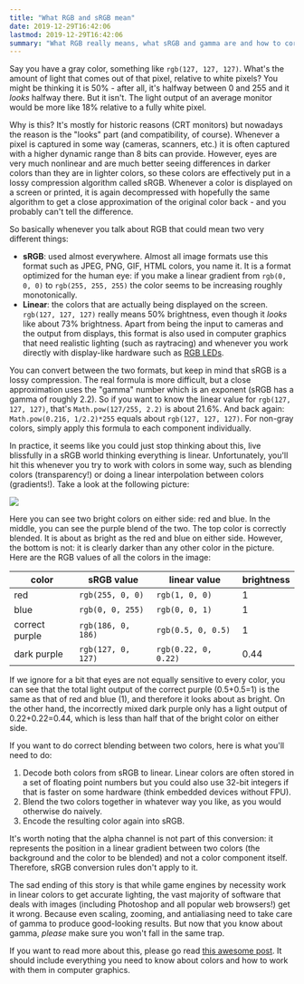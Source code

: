 ```yaml
---
title: "What RGB and sRGB mean"
date: 2019-12-29T16:42:06
lastmod: 2019-12-29T16:42:06
summary: "What RGB really means, what sRGB and gamma are and how to correctly blend colors."
---
```

Say you have a gray color, something like `rgb(127, 127, 127)`. What's the amount of light that comes out of that pixel, relative to white pixels? You might be thinking it is 50% - after all, it's halfway between 0 and 255 and it _looks_ halfway there. But it isn't. The light output of an average monitor would be more like 18% relative to a fully white pixel.

Why is this? It's mostly for historic reasons  (CRT monitors) but nowadays the reason is the "looks" part (and compatibility, of course). Whenever a pixel is captured in some way (cameras, scanners, etc.) it is often captured with a higher dynamic range than 8 bits can provide. However, eyes are very much nonlinear and are much better seeing differences in darker colors than they are in lighter colors, so these colors are effectively put in a lossy compression algorithm called sRGB. Whenever a color is displayed on a screen or printed, it is again decompressed with hopefully the same algorithm to get a close approximation of the original color back - and you probably can't tell the difference.

So basically whenever you talk about RGB that could mean two very different things:

  * **sRGB**: used almost everywhere. Almost all image formats use this format such as JPEG, PNG, GIF, HTML colors, you name it. It is a format optimized for the human eye: if you make a linear gradient from `rgb(0, 0, 0)` to `rgb(255, 255, 255)` the color seems to be increasing roughly monotonically.
  * **Linear**: the colors that are actually being displayed on the screen. `rgb(127, 127, 127)` really means 50% brightness, even though it _looks_ like about 73% brightness. Apart from being the input to cameras and the output from displays, this format is also used in computer graphics that need realistic lighting (such as raytracing) and whenever you work directly with display-like hardware such as [RGB LEDs](https://hackaday.com/2019/03/26/can-you-live-without-the-ws2812/).

You can convert between the two formats, but keep in mind that sRGB is a lossy compression. The real formula is more difficult, but a close approximation uses the "gamma" number which is an exponent (sRGB has a gamma of roughly 2.2). So if you want to know the linear value for `rgb(127, 127, 127)`, that's `Math.pow(127/255, 2.2)` is about 21.6%. And back again: `Math.pow(0.216, 1/2.2)*255` equals about `rgb(127, 127, 127)`. For non-gray colors, simply apply this formula to each component individually.

In practice, it seems like you could just stop thinking about this, live blissfully in a sRGB world thinking everything is linear. Unfortunately, you'll hit this whenever you try to work with colors in some way, such as blending colors (transparency!) or doing a linear interpolation between colors (gradients!). Take a look at the following picture:

<img src="/assets/red-blue-srgb.svg"/>

Here you can see two bright colors on either side: red and blue. In the middle, you can see the purple blend of the two. The top color is correctly blended. It is about as bright as the red and blue on either side. However, the bottom is not: it is clearly darker than any other color in the picture. Here are the RGB values of all the colors in the image:

| color | sRGB value | linear value | brightness |
| --- | --- | --- | --- |
| red | `rgb(255, 0, 0)` | `rgb(1, 0, 0)` | 1 |
| blue | `rgb(0, 0, 255)` | `rgb(0, 0, 1)` | 1 |
| correct purple | `rgb(186, 0, 186)` | `rgb(0.5, 0, 0.5)` | 1 |
| dark purple | `rgb(127, 0, 127)` | `rgb(0.22, 0, 0.22)` | 0.44 |

If we ignore for a bit that eyes are not equally sensitive to every color, you can see that the total light output of the correct purple (0.5+0.5=1) is the same as that of red and blue (1), and therefore it looks about as bright. On the other hand, the incorrectly mixed dark purple only has a light output of 0.22+0.22=0.44, which is less than half that of the bright color on either side.

If you want to do correct blending between two colors, here is what you'll need to do:

 1. Decode both colors from sRGB to linear. Linear colors are often stored in a set of floating point numbers but you could also use 32-bit integers if that is faster on some hardware (think embedded devices without FPU).
 2. Blend the two colors together in whatever way you like, as you would otherwise do naively.
 3. Encode the resulting color again into sRGB.

It's worth noting that the alpha channel is not part of this conversion: it represents the position in a linear gradient between two colors (the background and the color to be blended) and not a color component itself. Therefore, sRGB conversion rules don't apply to it.

The sad ending of this story is that while game engines by necessity work in linear colors to get accurate lighting, the vast majority of software that deals with images (including Photoshop and all popular web browsers!) get it wrong. Because even scaling, zooming, and antialiasing need to take care of gamma to produce good-looking results. But now that you know about gamma, _please_ make sure you won't fall in the same trap.

If you want to read more about this, please go read [this awesome post](https://blog.johnnovak.net/2016/09/21/what-every-coder-should-know-about-gamma/). It should include everything you need to know about colors and how to work with them in computer graphics.
